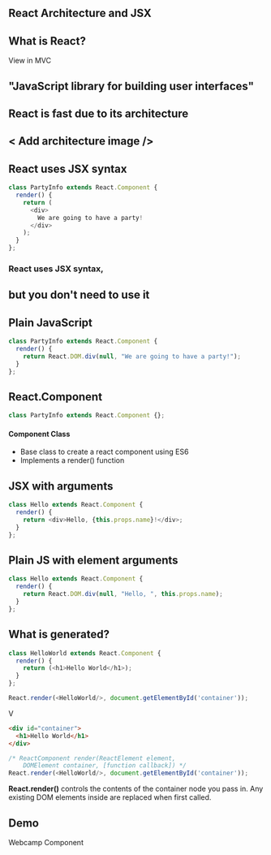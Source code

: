 ## React Architecture and JSX


## What is React?

View in MVC


## "JavaScript library for building user interfaces"


## React is fast due to its architecture


## < Add architecture image />


## React uses JSX syntax
```js
class PartyInfo extends React.Component {
  render() {
    return (
      <div>
        We are going to have a party!        
      </div>
    );
  }
};
```


### React uses JSX syntax,
## but you don't need to use it


## Plain JavaScript
```js
class PartyInfo extends React.Component {
  render() {
    return React.DOM.div(null, "We are going to have a party!");
  }
};
```


## React.Component
```js
class PartyInfo extends React.Component {};
```

#### Component Class
* Base class to create a react component using ES6
* Implements a render() function


## JSX with arguments
```js
class Hello extends React.Component {
  render() {
    return <div>Hello, {this.props.name}!</div>;
  }
};
```

## Plain JS with element arguments
```js
class Hello extends React.Component {
  render() {
    return React.DOM.div(null, "Hello, ", this.props.name);
  }
};
```


## What is generated?
```js
class HelloWorld extends React.Component {
  render() {
    return (<h1>Hello World</h1>);
  }
};

React.render(<HelloWorld/>, document.getElementById('container'));
```
V
```html
<div id="container">
  <h1>Hello World</h1>
</div>
```


```js
/* ReactComponent render(ReactElement element,
    DOMElement container, [function callback]) */
React.render(<HelloWorld/>, document.getElementById('container'));
```
**React.render()** controls the contents of the container node you pass in. Any existing DOM elements inside are replaced when first called.

<!--
```js
class HelloWorld extends React.Component {      
  render() {
    return (React.createElement("h1", null, "Hello World"));
  }
};

React.render(React.createElement(HelloWorld, null),
    document.getElementById('container'));
```
ReactElement createElement(string/class type, [object props], [children ...]) -->


## Demo
Webcamp Component
<!-- how to create a component with es5 and es6 -->
